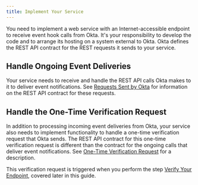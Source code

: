 ```yaml
---
title: Implement Your Service
---
```


You need to implement a web service with an Internet-accessible endpoint to receive event hook calls from Okta. It's your responsibility to develop the code and to arrange its hosting on a system external to Okta. Okta defines the REST API contract for the REST requests it sends to your service.

## Handle Ongoing Event Deliveries

Your service needs to receive and handle the REST API calls Okta makes to it to deliver event notifications. See [Requests Sent by Okta](/docs/concepts/event-hooks/#requests-sent-by-okta) for information on the REST API contract for these requests. 

## Handle the One-Time Verification Request

In addition to processing incoming event deliveries from Okta, your service also needs to implement functionality to handle a one-time verification request that Okta sends. The REST API contract for this one-time verification request is different than the contract for the ongoing calls that deliver event notifications. See [One-Time Verification Request](/docs/concepts/event-hooks/#one-time-verification-request) for a description.

This verification request is triggered when you perform the step [Verify Your Endpoint](/docs/guides/set-up-event-hook/verify-your-endpoint), covered later in this guide.

<NextSectionLink/>

